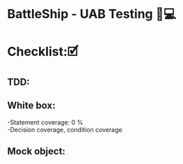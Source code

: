 # BattleShip - UAB Testing 🚢💻

# Checklist:🗹
## TDD:

## White box:  
  -Statement coverage: 0 %  
  -Decision coverage, condition coverage  
  
## Mock object:
